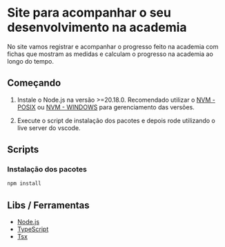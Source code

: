 # Site para acompanhar o seu desenvolvimento na academia

No site vamos registrar e acompanhar o progresso feito na academia com fichas que mostram as medidas e calculam o progresso na academia ao longo do tempo.

## Começando

1. Instale o Node.js na versão >=20.18.0. Recomendado utilizar o [NVM - POSIX](https://github.com/nvm-sh/nvm) ou [NVM - WINDOWS](https://github.com/coreybutler/nvm-windows) para gerenciamento das versões.

2. Execute o script de instalação dos pacotes e depois rode utilizando o live server do vscode.

## Scripts

### Instalação dos pacotes

```bash
npm install
```

## Libs / Ferramentas

- [Node.js](https://nodejs.org/)
- [TypeScript](https://www.typescriptlang.org/)
- [Tsx](https://tsx.is/)